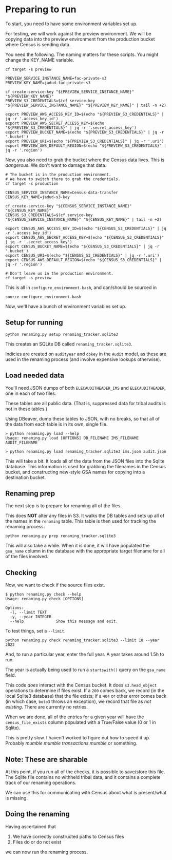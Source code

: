 # Preparing to run

To start, you need to have some environment variables set up.

For testing, we will work against the preview environment. We 
will be copying data into the preview environment from the production
bucket where Census is sending data.

You need the following. The naming matters for these scripts. 
You might change the KEY_NAME variable.

```
cf target -s preview

PREVIEW_SERVICE_INSTANCE_NAME=fac-private-s3
PREVIEW_KEY_NAME=jadud-fac-private-s3

cf create-service-key "${PREVIEW_SERVICE_INSTANCE_NAME}" "${PREVIEW_KEY_NAME}"
PREVIEW_S3_CREDENTIALS=$(cf service-key "${PREVIEW_SERVICE_INSTANCE_NAME}" "${PREVIEW_KEY_NAME}" | tail -n +2)

export PREVIEW_AWS_ACCESS_KEY_ID=$(echo "${PREVIEW_S3_CREDENTIALS}" | jq -r '.access_key_id')
export PREVIEW_AWS_SECRET_ACCESS_KEY=$(echo "${PREVIEW_S3_CREDENTIALS}" | jq -r '.secret_access_key')
export PREVIEW_BUCKET_NAME=$(echo "${PREVIEW_S3_CREDENTIALS}" | jq -r '.bucket')
export PREVIEW_URI=$(echo "${PREVIEW_S3_CREDENTIALS}" | jq -r '.uri')
export PREVIEW_AWS_DEFAULT_REGION=$(echo "${PREVIEW_S3_CREDENTIALS}" | jq -r '.region')
```

Now, you also need to grab the bucket where the Census data lives. 
This is *dangerous*. We don't want to damage that data.

```
# The bucket is in the production environment.
# We have to switch there to grab the credentials.
cf target -s production

CENSUS_SERVICE_INSTANCE_NAME=Census-data-transfer
CENSUS_KEY_NAME=jadud-s3-key

cf create-service-key "${CENSUS_SERVICE_INSTANCE_NAME}" "${CENSUS_KEY_NAME}"
CENSUS_S3_CREDENTIALS=$(cf service-key "${CENSUS_SERVICE_INSTANCE_NAME}" "${CENSUS_KEY_NAME}" | tail -n +2)

export CENSUS_AWS_ACCESS_KEY_ID=$(echo "${CENSUS_S3_CREDENTIALS}" | jq -r '.access_key_id')
export CENSUS_AWS_SECRET_ACCESS_KEY=$(echo "${CENSUS_S3_CREDENTIALS}" | jq -r '.secret_access_key')
export CENSUS_BUCKET_NAME=$(echo "${CENSUS_S3_CREDENTIALS}" | jq -r '.bucket')
export CENSUS_URI=$(echo "${CENSUS_S3_CREDENTIALS}" | jq -r '.uri')
export CENSUS_AWS_DEFAULT_REGION=$(echo "${CENSUS_S3_CREDENTIALS}" | jq -r '.region')

# Don't leave us in the production environment.
cf target -s preview
```

This is all in `configure_environment.bash`, and can/should be sourced in 

```
source configure_environment.bash
```

Now, we'll have a bunch of environment variables set up.

## Setup for running

```
python renaming.py setup renaming_tracker.sqlite3
```

This creates an SQLite DB called `renaming_tracker.sqlite3`.

Indicies are created on `audityear` and `dbkey` in the `Audit` model, as these are used in the renaming process (and involve expensive lookups otherwise).

## Load needed data

You'll need JSON dumps of both `ELECAUDITHEADER_IMS` and `ELECAUDITHEADER`, one in each of two files.

These tables are all public data. (That is, suppressed data for tribal audits is not in these tables.)

Using DBeaver, dump these tables to JSON, with no breaks, so that all of the data from each table is in its own, single file.

```
> python renaming.py load --help
Usage: renaming.py load [OPTIONS] DB_FILENAME IMS_FILENAME AUDIT_FILENAME

> python renaming.py load renaming_tracker.sqlite3 ims.json audit.json
```

This will take a bit. It loads all of the data from the JSON files into the Sqlite database. This information is used for grabbing the filenames in the Census bucket, and constructing new-style GSA names for copying into a destination bucket.

## Renaming prep

The next step is to prepare for renaming all of the files. 

This does **NOT** alter any files in S3. It walks the DB tables and sets up all of the names
in the `renaming` table. This table is then used for tracking the renaming process.

```
python renaming.py prep renaming_tracker.sqlite3
```

This will also take a while. When it is done, it will have populated the `gsa_name` column in the database with the appropriate target filename for all of the files involved.

## Checking

Now, we want to check if the source files exist.

```
$ python renaming.py check --help
Usage: renaming.py check [OPTIONS]

Options:
  -l, --limit TEXT
  -y, --year INTEGER
  --help              Show this message and exit.
```

To test things, set a `--limit`.

```
python renaming.py check renaming_tracker.sqlite3 --limit 10 --year 2022
```

And, to run a particular year, enter the full year. A year takes around 1.5h to run.

The year is actually being used to run a `startswith()` query on the `gsa_name` field.

This code *does* interact with the Census bucket. It does `s3.head_object` operations to determine if files exist. If a `200` comes back, we record (in the local Sqlite3 database) that the file exists; if a `404` or other error comes back (in which case, `boto3` throws an exception), we record that file as *not existing*. There are currently no retries.

When we are done, all of the entries for a given year will have the `census_file_exists` column populated with a True/False value (0 or 1 in Sqlite). 

This is pretty slow. I haven't worked to figure out how to speed it up. Probably *mumble mumble transactions mumble* or something.

## Note: These are sharable

At this point, if you run all of the checks, it is possible to save/store this file. The Sqlite file contains no withheld tribal data, and it contains a complete track of our renaming operations.

We can use this for communicating with Census about what is present/what is missing.

## Doing the renaming

Having ascertained that 

1. We have correctly constructed paths to Census files
2. Files do or do not exist


we can now run the renaming process.

